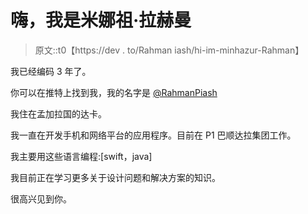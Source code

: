 # 嗨，我是米娜祖·拉赫曼

> 原文::t0【https://dev . to/Rahman iash/hi-im-minhazur-Rahman】

我已经编码 3 年了。

你可以在推特上找到我，我的名字是 [@RahmanPiash](https://twitter.com/RahmanPiash)

我住在孟加拉国的达卡。

我一直在开发手机和网络平台的应用程序。目前在 P1 巴顺达拉集团工作。

我主要用这些语言编程:[swift，java]

我目前正在学习更多关于设计问题和解决方案的知识。

很高兴见到你。